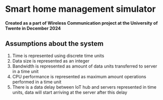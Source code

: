 # Smart home management simulator

#### Created as a part of Wireless Communication project at the University of Twente in December 2024

## Assumptions about the system

1. Time is represented using discrete time units
2. Data size is represented as an integer
3. Bandwidth is represented as amount of data units transferred to server in a time unit
4. CPU performance is represented as maximum amount operations performed in a time unit
5. There is a data delay between IoT hub and servers represented in time units, data will start arriving at the server
   after this delay 